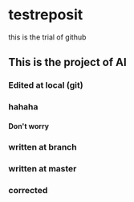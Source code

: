 # testreposit
this is the trial of github

## This is the project of AI

### Edited at local (git)

### hahaha

#### Don't worry

### written at branch

### written at master

### corrected
